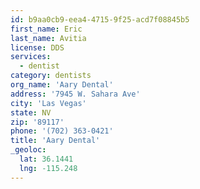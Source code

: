 ```yaml
---
id: b9aa0cb9-eea4-4715-9f25-acd7f08845b5
first_name: Eric
last_name: Avitia
license: DDS
services:
  - dentist
category: dentists
org_name: 'Aary Dental'
address: '7945 W. Sahara Ave'
city: 'Las Vegas'
state: NV
zip: '89117'
phone: '(702) 363-0421'
title: 'Aary Dental'
_geoloc:
  lat: 36.1441
  lng: -115.248
---
```

